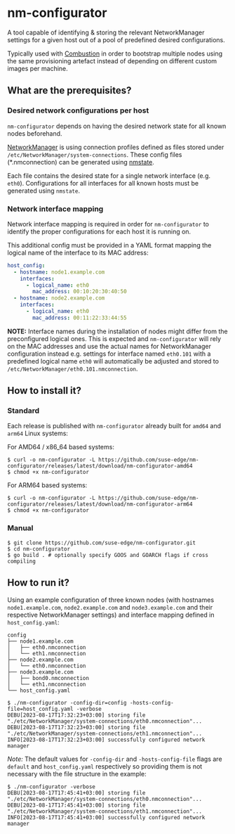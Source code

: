 # nm-configurator

A tool capable of identifying & storing the relevant NetworkManager settings
for a given host out of a pool of predefined desired configurations.

Typically used with [Combustion](https://documentation.suse.com/sle-micro/5.4/single-html/SLE-Micro-deployment/#cha-images-combustion) 
in order to bootstrap multiple nodes using the same provisioning artefact instead of depending on different custom images per machine.

## What are the prerequisites?

### Desired network configurations per host

`nm-configurator` depends on having the desired network state for all known nodes beforehand.

[NetworkManager](https://documentation.suse.com/sle-micro/5.4/html/SLE-Micro-all/cha-nm-configuration.html) 
is using connection profiles defined as files stored under `/etc/NetworkManager/system-connections`.
These config files (*.nmconnection) can be generated using [nmstate](https://nmstate.io/features/gen_conf.html).

Each file contains the desired state for a single network interface (e.g. `eth0`).
Configurations for all interfaces for all known hosts must be generated using `nmstate`.

### Network interface mapping

Network interface mapping is required in order for `nm-configurator`
to identify the proper configurations for each host it is running on.

This additional config must be provided in a YAML format mapping the logical name of the interface to its MAC address:

```yaml
host_config:
  - hostname: node1.example.com
    interfaces:
      - logical_name: eth0
        mac_address: 00:10:20:30:40:50
  - hostname: node2.example.com
    interfaces:
      - logical_name: eth0
        mac_address: 00:11:22:33:44:55
```

**NOTE:** Interface names during the installation of nodes might differ from the preconfigured logical ones.
This is expected and `nm-configurator` will rely on the MAC addresses and use the actual names for
NetworkManager configuration instead e.g. settings for interface named `eth0.101` with a predefined logical name `eth0`
will automatically be adjusted and stored to `/etc/NetworkManager/eth0.101.nmconnection`.

## How to install it?

### Standard

Each release is published with `nm-configurator` already built for `amd64` and `arm64` Linux systems:

For AMD64 / x86_64 based systems:
```shell
$ curl -o nm-configurator -L https://github.com/suse-edge/nm-configurator/releases/latest/download/nm-configurator-amd64 
$ chmod +x nm-configurator
```

For ARM64 based systems:
```shell
$ curl -o nm-configurator -L https://github.com/suse-edge/nm-configurator/releases/latest/download/nm-configurator-arm64 
$ chmod +x nm-configurator
```

### Manual

```shell
$ git clone https://github.com/suse-edge/nm-configurator.git
$ cd nm-configurator
$ go build . # optionally specify GOOS and GOARCH flags if cross compiling
```

## How to run it?

Using an example configuration of three known nodes (with hostnames `node1.example.com`, `node2.example.com`
and `node3.example.com` and their respective NetworkManager settings) and interface mapping defined in `host_config.yaml`:

```text
config
├── node1.example.com
│   ├── eth0.nmconnection
│   └── eth1.nmconnection
├── node2.example.com
│   └── eth0.nmconnection
├── node3.example.com
│   ├── bond0.nmconnection
│   └── eth1.nmconnection
└── host_config.yaml
```

```shell
$ ./nm-configurator -config-dir=config -hosts-config-file=host_config.yaml -verbose
DEBU[2023-08-17T17:32:23+03:00] storing file "./etc/NetworkManager/system-connections/eth0.nmconnection"... 
DEBU[2023-08-17T17:32:23+03:00] storing file "./etc/NetworkManager/system-connections/eth1.nmconnection"... 
INFO[2023-08-17T17:32:23+03:00] successfully configured network manager 
```

*Note:* The default values for `-config-dir` and `-hosts-config-file` flags are `default` and `host_config.yaml`
respectively so providing them is not necessary with the file structure in the example:

```shell
$ ./nm-configurator -verbose
DEBU[2023-08-17T17:45:41+03:00] storing file "./etc/NetworkManager/system-connections/eth0.nmconnection"... 
DEBU[2023-08-17T17:45:41+03:00] storing file "./etc/NetworkManager/system-connections/eth1.nmconnection"... 
INFO[2023-08-17T17:45:41+03:00] successfully configured network manager 
```
